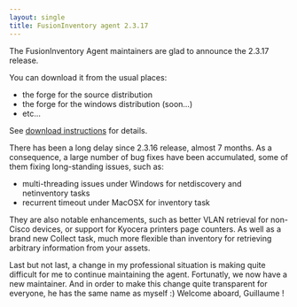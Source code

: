 ```yaml
---
layout: single
title: FusionInventory agent 2.3.17
---
```


The FusionInventory Agent maintainers are glad to announce the 2.3.17 release.

You can download it from the usual places:

* the forge for the source distribution
* the forge for the windows distribution (soon...)
* etc...

See [download instructions](https://documentation.fusioninventory.org/%20FusionInventory_agent/%20%20%20Installation/windows/) for details.

There has been a long delay since 2.3.16 release, almost 7 months. As a consequence, a large number of bug fixes have been accumulated, some of them fixing long-standing issues, such as:

- multi-threading issues under Windows for netdiscovery and netinventory tasks
- recurrent timeout under MacOSX for inventory task

They are also notable enhancements, such as better VLAN retrieval for non-Cisco devices, or support for Kyocera printers page counters. As well as a brand new Collect task, much more flexible than inventory for retrieving arbitrary information from your assets.

Last but not last, a change in my professional situation is making quite difficult for me to continue maintaining the agent. Fortunatly, we now have a new maintainer. And in order to make this change quite transparent for everyone, he has the same name as myself :) Welcome aboard, Guillaume !
